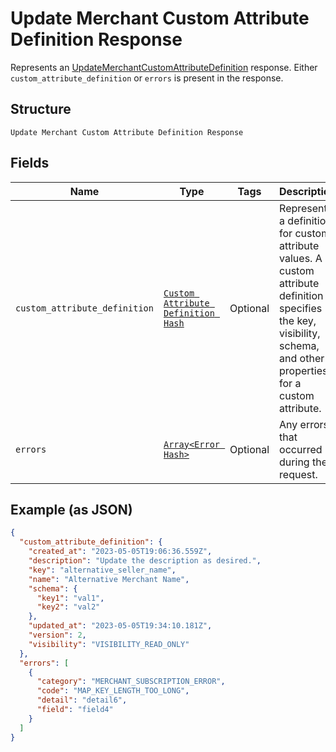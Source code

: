 
# Update Merchant Custom Attribute Definition Response

Represents an [UpdateMerchantCustomAttributeDefinition](../../doc/api/merchant-custom-attributes.md#update-merchant-custom-attribute-definition) response.
Either `custom_attribute_definition` or `errors` is present in the response.

## Structure

`Update Merchant Custom Attribute Definition Response`

## Fields

| Name | Type | Tags | Description |
|  --- | --- | --- | --- |
| `custom_attribute_definition` | [`Custom Attribute Definition Hash`](../../doc/models/custom-attribute-definition.md) | Optional | Represents a definition for custom attribute values. A custom attribute definition<br>specifies the key, visibility, schema, and other properties for a custom attribute. |
| `errors` | [`Array<Error Hash>`](../../doc/models/error.md) | Optional | Any errors that occurred during the request. |

## Example (as JSON)

```json
{
  "custom_attribute_definition": {
    "created_at": "2023-05-05T19:06:36.559Z",
    "description": "Update the description as desired.",
    "key": "alternative_seller_name",
    "name": "Alternative Merchant Name",
    "schema": {
      "key1": "val1",
      "key2": "val2"
    },
    "updated_at": "2023-05-05T19:34:10.181Z",
    "version": 2,
    "visibility": "VISIBILITY_READ_ONLY"
  },
  "errors": [
    {
      "category": "MERCHANT_SUBSCRIPTION_ERROR",
      "code": "MAP_KEY_LENGTH_TOO_LONG",
      "detail": "detail6",
      "field": "field4"
    }
  ]
}
```

